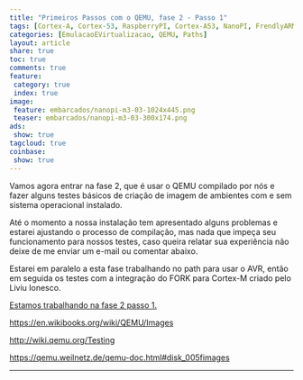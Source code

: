 ```yaml
---
title: "Primeiros Passos com o QEMU, fase 2 - Passo 1" 
tags: [Cortex-A, Cortex-53, RaspberryPI, Cortex-A53, NanoPI, FrendlyARM, ARM, Intel, TBB,  Emulação, Virtualização, KVM, QEMU, VMware, VirtualBox, VBox, Hiper-V, Xen, GNU ARM Eclipse, Eclipse, Windows, RTOS, uOS, imagens]
categories: [EmulacaoEVirtualizacao, QEMU, Paths]
layout: article
share: true
toc: true
comments: true
feature:
 category: true
 index: true
image:
 feature: embarcados/nanopi-m3-03-1024x445.png
 teaser: embarcados/nanopi-m3-03-300x174.png
ads: 
 show: true
tagcloud: true
coinbase:
 show: true
---
```


Vamos agora entrar na fase 2, que é usar o QEMU compilado por nós e fazer alguns testes básicos de criação de imagem de ambientes com e sem sistema operacional instalado.

<!--more-->

Até o momento a nossa instalação tem apresentado alguns problemas e estarei ajustando o processo de compilação, mas nada que impeça seu funcionamento para nossos testes, caso queira relatar sua experiência não deixe de me enviar um e-mail ou comentar abaixo.

Estarei em paralelo a esta fase trabalhando no path para usar o AVR, então em seguida os testes com a integração do FORK para Cortex-M criado pelo Liviu Ionesco.


[Estamos trabalhando na fase 2 passo 1.](http://carlosdelfino.eti.br/emulacaoevirtualizacao/qemu/compilando/Primeiros_Passos_com_o_QEMU-fase-2-parte-1)
 

 

https://en.wikibooks.org/wiki/QEMU/Images

http://wiki.qemu.org/Testing

https://qemu.weilnetz.de/qemu-doc.html#disk_005fimages














-----------------------------------------------

